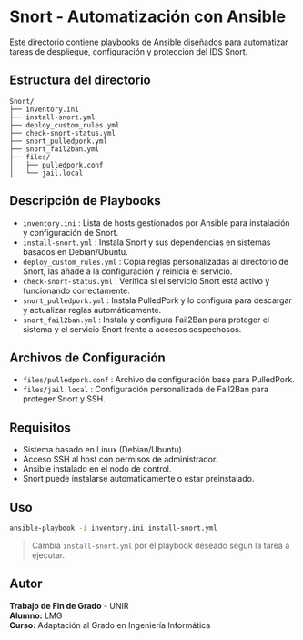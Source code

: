 # Snort - Automatización con Ansible

Este directorio contiene playbooks de Ansible diseñados para automatizar tareas de despliegue, configuración y protección del IDS Snort.

## Estructura del directorio

```plaintext
Snort/
├── inventory.ini
├── install-snort.yml
├── deploy_custom_rules.yml
├── check-snort-status.yml
├── snort_pulledpork.yml
├── snort_fail2ban.yml
├── files/
│   ├── pulledpork.conf
│   └── jail.local
```

## Descripción de Playbooks

- `inventory.ini` : Lista de hosts gestionados por Ansible para instalación y configuración de Snort.
- `install-snort.yml` : Instala Snort y sus dependencias en sistemas basados en Debian/Ubuntu.
- `deploy_custom_rules.yml` : Copia reglas personalizadas al directorio de Snort, las añade a la configuración y reinicia el servicio.
- `check-snort-status.yml` : Verifica si el servicio Snort está activo y funcionando correctamente.
- `snort_pulledpork.yml` : Instala PulledPork y lo configura para descargar y actualizar reglas automáticamente.
- `snort_fail2ban.yml` : Instala y configura Fail2Ban para proteger el sistema y el servicio Snort frente a accesos sospechosos.

## Archivos de Configuración

- `files/pulledpork.conf` : Archivo de configuración base para PulledPork.
- `files/jail.local` : Configuración personalizada de Fail2Ban para proteger Snort y SSH.

## Requisitos

- Sistema basado en Linux (Debian/Ubuntu).
- Acceso SSH al host con permisos de administrador.
- Ansible instalado en el nodo de control.
- Snort puede instalarse automáticamente o estar preinstalado.

## Uso

```bash
ansible-playbook -i inventory.ini install-snort.yml
```

> Cambia `install-snort.yml` por el playbook deseado según la tarea a ejecutar.

## Autor

**Trabajo de Fin de Grado** - UNIR  
**Alumno:** LMG  
**Curso:** Adaptación al Grado en Ingeniería Informática
